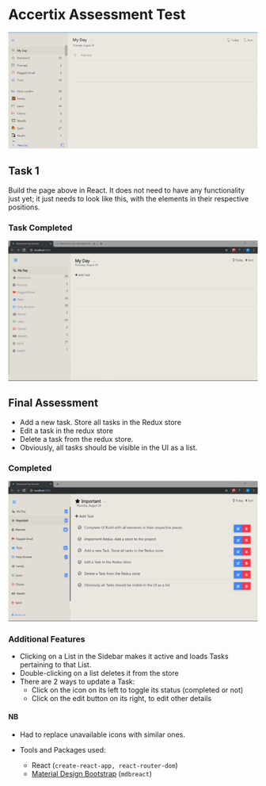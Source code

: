 # Accertix Assessment Test
![Test Preview](./test-preview.png)

## Task 1
Build the page above in React. It does not need to have any functionality just yet; it just needs to look like this, with the elements in their respective positions.

### Task Completed
![Test Preview](./test-done-preview.png)

## Final Assessment
-    Add a new task. Store all tasks in the Redux store
-    Edit a task in the redux store
-    Delete a task from the redux store.
-    Obviously, all tasks should be visible in the UI as a list.

### Completed
![Test Preview](./final-work-preview.png)

### Additional Features
-   Clicking on a List in the Sidebar makes it active and loads Tasks pertaining to that List.
-   Double-clicking on a list deletes it from the store
-   There are 2 ways to update a Task:
    -   Click on the icon on its left to toggle its status (completed or not)  
    -   Click on the edit button on its right, to edit other details

#### NB
-   Had to replace unavailable icons with similar ones.

-   Tools and Packages used:
    -   React (`create-react-app, react-router-dom`)
    -   [Material Design Bootstrap](https://mdbootstrap.com/) (`mdbreact`)

